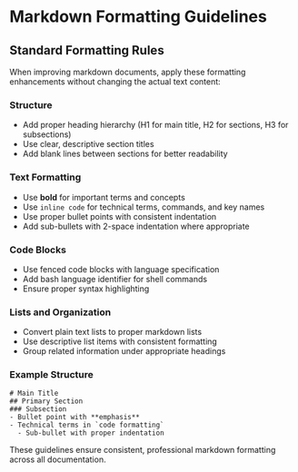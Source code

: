 # Markdown Formatting Guidelines

## Standard Formatting Rules

When improving markdown documents, apply these formatting enhancements without changing the actual text content:

### Structure
- Add proper heading hierarchy (H1 for main title, H2 for sections, H3 for subsections)
- Use clear, descriptive section titles
- Add blank lines between sections for better readability

### Text Formatting
- Use **bold** for important terms and concepts
- Use `inline code` for technical terms, commands, and key names
- Use proper bullet points with consistent indentation
- Add sub-bullets with 2-space indentation where appropriate

### Code Blocks
- Use fenced code blocks with language specification
- Add bash language identifier for shell commands
- Ensure proper syntax highlighting

### Lists and Organization
- Convert plain text lists to proper markdown lists
- Use descriptive list items with consistent formatting
- Group related information under appropriate headings

### Example Structure
```
# Main Title
## Primary Section
### Subsection
- Bullet point with **emphasis**
- Technical terms in `code formatting`
  - Sub-bullet with proper indentation
```

These guidelines ensure consistent, professional markdown formatting across all documentation.

